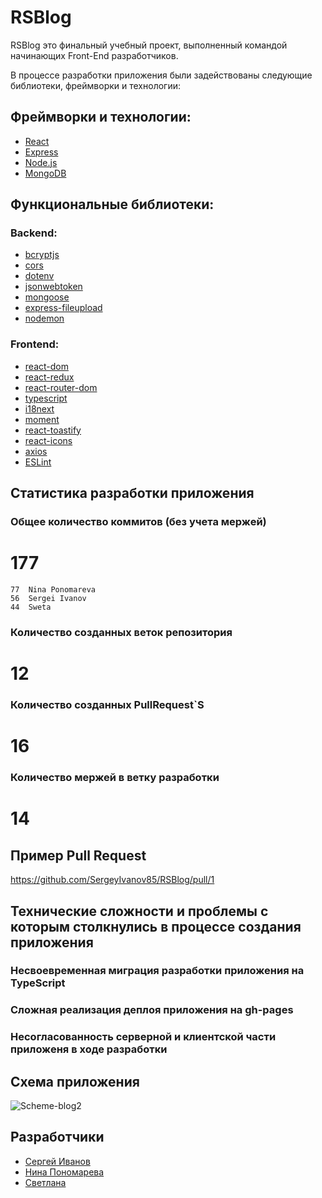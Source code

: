 
# RSBlog

RSBlog это финальный учебный проект, выполненный командой начинающих Front-End разработчиков.

В процессе разработки приложения были задействованы следующие библиотеки, фреймворки и технологии:


## Фреймворки и технологии:

 - [React](https://ru.reactjs.org/)
 - [Express](https://expressjs.com/)
 - [Node.js](https://nodejs.org/en/)
 - [MongoDB](https://www.mongodb.com/)

## Функциональные библиотеки:

### Backend:

 - [bcryptjs](https://www.npmjs.com/package/bcryptjs)
 - [cors](https://www.npmjs.com/package/cors)
 - [dotenv](https://www.npmjs.com/package/dotenv)
 - [jsonwebtoken](https://www.npmjs.com/package/jsonwebtoken)
 - [mongoose](https://mongoosejs.com/)
 - [express-fileupload](https://www.npmjs.com/package/express-fileupload)
 - [nodemon](https://www.npmjs.com/package/nodemon)

 ### Frontend:

 - [react-dom](https://ru.reactjs.org/docs/react-dom.html)
 - [react-redux](https://react-redux.js.org/)
 - [react-router-dom](https://v5.reactrouter.com/web/guides/quick-start)
 - [typescript](https://www.typescriptlang.org/)
 - [i18next](https://www.i18next.com/)
 - [moment](https://momentjs.com/)
 - [react-toastify](https://www.npmjs.com/package/react-toastify)
 - [react-icons](https://react-icons.github.io/react-icons/)
 - [axios](https://axios-http.com/ru/docs/intro)
 - [ESLint](https://eslint.org/)

## Статистика разработки приложения
### Общее количество коммитов (без учета мержей)
# 177
    77  Nina Ponomareva
    56  Sergei Ivanov
    44  Sweta
### Количество созданных веток репозитория
# 12
### Количество созданных PullRequest`S
# 16
### Количество мержей в ветку разработки
# 14

## Пример Pull Request

https://github.com/SergeyIvanov85/RSBlog/pull/1

## Технические сложности и проблемы с которым столкнулись в процессе создания приложения
### Несвоевременная миграция разработки приложения на TypeScript
### Сложная реализация деплоя приложения на gh-pages
### Несогласованность серверной и клиентской части приложеня в ходе разработки

## Схема приложения
![Scheme-blog2](https://user-images.githubusercontent.com/91127690/189524104-0df83c92-0c3f-44af-9db5-d6d99d4cd917.jpg)


## Разработчики

- [Сергей Иванов](https://github.com/SergeyIvanov85)
- [Нина Пономарева](https://github.com/Ponomareva-Nina)
- [Светлана](https://github.com/Swettlana)
